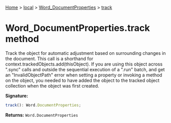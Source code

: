 [Home](./index) &gt; [local](local.md) &gt; [Word\_DocumentProperties](local.word_documentproperties.md) &gt; [track](local.word_documentproperties.track.md)

# Word\_DocumentProperties.track method

Track the object for automatic adjustment based on surrounding changes in the document. This call is a shorthand for context.trackedObjects.add(thisObject). If you are using this object across ".sync" calls and outside the sequential execution of a ".run" batch, and get an "InvalidObjectPath" error when setting a property or invoking a method on the object, you needed to have added the object to the tracked object collection when the object was first created.

**Signature:**
```javascript
track(): Word.DocumentProperties;
```
**Returns:** `Word.DocumentProperties`

